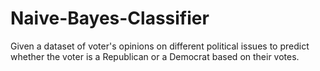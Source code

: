 # Naive-Bayes-Classifier

Given a dataset of voter's opinions on different political issues to predict whether the voter is a Republican or a Democrat based on their votes.
